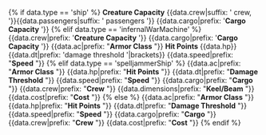 {% if data.type == 'ship' %}
**Creature Capacity** {{data.crew|suffix: ' crew, '}}{{data.passengers|suffix: ' passengers '}}
{{data.cargo|prefix: '**Cargo Capacity** '}}
{% elif data.type == 'infernalWarMachine' %}
{{data.crew|prefix: '**Creature Capacity** '}}
{{data.cargo|prefix: '**Cargo Capacity** '}}
{{data.ac|prefix: "**Armor Class** "}}
**Hit Points** {{data.hp}} {{data.dt|prefix: 'damage threshold '|brackets}}
{{data.speed|prefix: "**Speed** "}}
{% elif data.type == 'spelljammerShip' %}
{{data.ac|prefix: "**Armor Class** "}}
{{data.hp|prefix: "**Hit Points** "}}
{{data.dt|prefix: "**Damage Threshold** "}}
{{data.speed|prefix: "**Speed** "}}
{{data.cargo|prefix: "**Cargo** "}}
{{data.crew|prefix: "**Crew** "}}
{{data.dimensions|prefix: "**Keel/Beam** "}}
{{data.cost|prefix: "**Cost** "}}
{% else %}
{{data.ac|prefix: "**Armor Class** "}}
{{data.hp|prefix: "**Hit Points** "}}
{{data.dt|prefix: "**Damage Threshold** "}}
{{data.speed|prefix: "**Speed** "}}
{{data.cargo|prefix: "**Cargo** "}}
{{data.crew|prefix: "**Crew** "}}
{{data.cost|prefix: "**Cost** "}}
{% endif %}